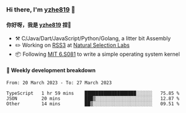 ### Hi there, I'm [yzhe819](https://github.com/yzhe819) 👋

#### 你好呀，我是 [yzhe819](https://github.com/yzhe819) 捏👋

- :hammer_and_pick: C/Java/Dart/JavaScript/Python/Golang, a litter bit Assembly
- :pencil2: Working on [RSS3](https://github.com/NaturalSelectionLabs/RSS3) at [Natural Selection Labs](https://github.com/NaturalSelectionLabs)
- 📦 Following [MIT 6.S081](https://pdos.csail.mit.edu/6.S081/2020/) to write a simple operating system kernel



#### 📝 Weekly development breakdown

<!--START_SECTION:waka-->

```text
From: 20 March 2023 - To: 27 March 2023

TypeScript   1 hr 59 mins    ███████████████████░░░░░░   75.85 %
JSON         20 mins         ███▒░░░░░░░░░░░░░░░░░░░░░   12.87 %
Other        14 mins         ██▒░░░░░░░░░░░░░░░░░░░░░░   09.51 %
```

<!--END_SECTION:waka-->



